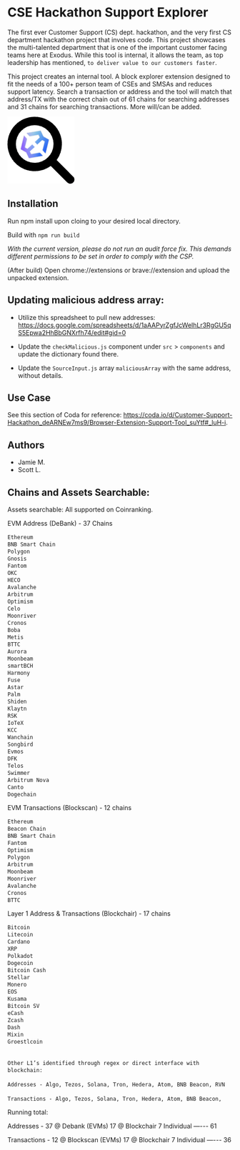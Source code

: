 # CSE Hackathon Support Explorer 

The first ever Customer Support (CS) dept. hackathon, and the very first CS department hackathon project that involves code. This project showcases the multi-talented department that is one of the important customer facing teams here at Exodus. While this tool is internal, it allows the team, as top leadership has mentioned, `to deliver value to our customers faster`.

This project creates an internal tool. A block explorer extension designed to fit the needs of a 100+ person team of CSEs and SMSAs and reduces support latency. Search a transaction or address and the tool will match that address/TX with the correct chain out of 61 chains for searching addresses and 31 chains for searching transactions. More will/can be added.  


![Support Explorer Icon](https://github.com/AngelLozan/Block-Explorer-Hackathon-Idea-2/blob/main/public/SearchExo.png?raw=true)

## Installation

Run npm install upon cloing to your desired local directory.

Build with `npm run build`

*With the current version, please do not run an audit force fix. This demands different permissions to be set in order to comply with the CSP.*

(After build) Open chrome://extensions or brave://extension and upload the unpacked extension. 


## Updating malicious address array: 

- Utilize this spreadsheet to pull new addresses: https://docs.google.com/spreadsheets/d/1aAAPyrZgfJcWelhLr3RgGU5qS5Epwa2HhBbGNXrfh74/edit#gid=0
  
- Update the `checkMalicious.js` component under `src` > `components` and update the dictionary found there. 
- Update the `SourceInput.js` array `maliciousArray` with the same address, without details. 

## Use Case

See this section of Coda for reference: https://coda.io/d/Customer-Support-Hackathon_deARNEw7ms9/Browser-Extension-Support-Tool_suYtf#_luH-i.


## Authors

- Jamie M.
- Scott L. 

## Chains and Assets Searchable:

Assets searchable: All supported on Coinranking. 

EVM Address (DeBank) - 37 Chains

	Ethereum
	BNB Smart Chain
	Polygon
	Gnosis
	Fantom
	OKC
	HECO
	Avalanche
	Arbitrum
	Optimism
	Celo
	Moonriver
	Cronos
	Boba
	Metis
	BTTC
	Aurora
	Moonbeam
	smartBCH
	Harmony
	Fuse
	Astar
	Palm
	Shiden
	Klaytn
	RSK
	IoTeX
	KCC
	Wanchain
	Songbird
	Evmos
	DFK
	Telos
	Swimmer
	Arbitrum Nova
	Canto
	Dogechain
	
	
	
EVM Transactions (Blockscan) - 12 chains
	
	Ethereum
	Beacon Chain
	BNB Smart Chain
	Fantom
	Optimism
	Polygon
	Arbitrum
	Moonbeam
	Moonriver
	Avalanche
	Cronos
	BTTC
	
Layer 1 Address & Transactions (Blockchair) - 17 chains
	
	Bitcoin
	Litecoin
	Cardano
	XRP
	Polkadot
	Dogecoin
	Bitcoin Cash
	Stellar
	Monero
	EOS
	Kusama
	Bitcoin SV
	eCash
	Zcash
	Dash
	Mixin
	Groestlcoin
	
	
	Other L1’s identified through regex or direct interface with blockchain:
	
	Addresses - Algo, Tezos, Solana, Tron, Hedera, Atom, BNB Beacon, RVN 
	
	Transactions - Algo, Tezos, Solana, Tron, Hedera, Atom, BNB Beacon, 
	
	
	
Running total:
	
Addresses - 
		37 @ Debank (EVMs)
		17 @ Blockchair
		7 Individual
		—---
		61
	
Transactions - 
		12 @ Blockscan (EVMs)
		17 @ Blockchair
		7 Individual
		—---
		36




